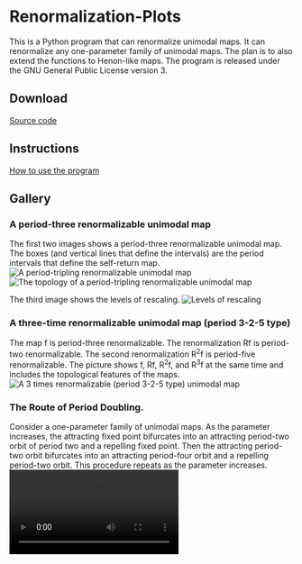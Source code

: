 # Renormalization-Plots

This is a Python program that can renormalize unimodal maps. 
It can renormalize any one-parameter family of unimodal maps.
The plan is to also extend the functions to Henon-like maps. 
The program is released under the GNU General Public License version 3.

## Download

[Source code](https://github.com/dsoutw/Renormalization-Plot/releases)

## Instructions

[How to use the program](https://github.com/dsoutw/Renormalization-Plot/blob/master/README.md)

## Gallery

### A period-three renormalizable unimodal map
The first two images shows a period-three renormalizable unimodal map.
The boxes (and vertical lines that define the intervals) are the period intervals that define the self-return map.  
![A period-tripling renormalizable unimodal map](/res/Gallery1.png)
![The topology of a period-tripling renormalizable unimodal map](/res/Gallery2.png)

The third image shows the levels of rescaling.
![Levels of rescaling](/res/Gallery3.png)

### A three-time renormalizable unimodal map (period 3-2-5 type)
The map f is period-three renormalizable. The renormalization Rf is period-two renormalizable. The second renormalization R<sup>2</sup>f is period-five renormalizable.
The picture shows f, Rf, R<sup>2</sup>f, and R<sup>3</sup>f at the same time and includes the topological features of the maps.
![A 3 times renormalizable (period 3-2-5 type) unimodal map](/res/Gallery4.png)

### The Route of Period Doubling.
Consider a one-parameter family of unimodal maps. 
As the parameter increases, the attracting fixed point bifurcates into an attracting period-two orbit of period two and a repelling fixed point. 
Then the attracting period-two orbit bifurcates into an attracting period-four orbit and a repelling period-two orbit.
This procedure repeats as the parameter increases.
![The Route of Period Doubling](/res/PeriodDoubling.mp4)
